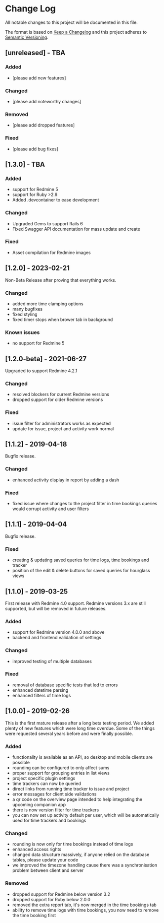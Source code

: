 # Change Log

All notable changes to this project will be documented in this file.

The format is based on [Keep a Changelog](http://keepachangelog.com/)
and this project adheres to [Semantic Versioning](http://semver.org/).

## [unreleased] - TBA

### Added
- [please add new features]

### Changed
- [please add noteworthy changes]

### Removed
- [please add dropped features]

### Fixed
- [please add bug fixes]

## [1.3.0] - TBA

### Added
- support for Redmine 5
- support for Ruby >2.6
- Added .devcontainer to ease development

### Changed
- Upgraded Gems to support Rails 6
- Fixed Swagger API documentation for mass update and create

### Fixed
- Asset compilation for Redmine images

## [1.2.0] - 2023-02-21

Non-Beta Release after proving that everything works.

### Changed
- added more time clamping options
- many bugfixes
- fixed styling
- fixed timer stops when brower tab in background

### Known issues
- no support for Redmine 5

## [1.2.0-beta] - 2021-06-27

Upgraded to support Redmine 4.2.1

### Changed
- resolved blockers for current Redmine versions
- dropped support for older Redmine versions

### Fixed
- issue filter for administrators works as expected
- update for issue, project and activity work normal

## [1.1.2] - 2019-04-18

Bugfix release.

### Changed
- enhanced activity display in report by adding a dash

### Fixed
- fixed issue where changes to the project filter in time bookings queries would corrupt activity and user filters

## [1.1.1] - 2019-04-04

Bugfix release.

### Fixed
- creating & updating saved queries for time logs, time bookings and tracker
- position of the edit & delete buttons for saved queries for hourglass views

## [1.1.0] - 2019-03-25

First release with Redmine 4.0 support.
Redmine versions 3.x are still supported, but will be removed in future releases.

### Added
- support for Redmine version 4.0.0 and above
- backend and frontend validation of settings

### Changed
- improved testing of multiple databases

### Fixed
- removal of database specific tests that led to errors
- enhanced datetime parsing
- enhanced filters of time logs


## [1.0.0] - 2019-02-26

This is the first mature release after a long beta testing period.
We added plenty of new features which were long time overdue.
Some of the things were requested several years before and were finally possible.

### Added
- functionality is available as an API, so desktop and mobile clients are possible
- rounding can be configured to only affect sums
- proper support for grouping entries in list views
- project specific plugin settings
- time trackers can now be queried
- direct links from running time tracker to issue and project
- error messages for client side validations
- a qr code on the overview page intended to help integrating the upcoming companion app
- there is now version filter for time trackers
- you can now set up activity default per user, which will be automatically used for time trackers and bookings

### Changed
- rounding is now only for time bookings instead of time logs
- enhanced access rights
- changed data structure massively, if anyone relied on the database tables, please update your code
- we improved the timezone handling cause there was a synchronisation problem between client and server

### Removed
- dropped support for Redmine below version 3.2
- dropped support for Ruby below 2.0.0
- removed the extra report tab, it's now merged in the time bookings tab
- ability to remove time logs with time bookings, you now need to remove the time booking first

